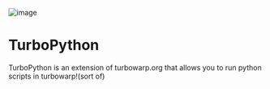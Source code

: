 ![image](https://github.com/user-attachments/assets/01741bc4-cd49-4437-890c-937ac149265c)
# TurboPython
TurboPython is an extension of turbowarp.org that allows you to run python scripts in turbowarp!(sort of)
